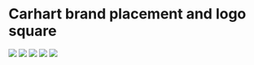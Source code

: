 # Carhart brand placement and logo square

![](https://s7d9.scene7.com/is/image/Carhartt/K87I37-1?$650w$)
![](https://s7d9.scene7.com/is/image/Carhartt/K288I37-1?$650w$)
![](https://s7d9.scene7.com/is/image/Carhartt/5_hh_Steel_Pants_0820_Desktop_bg?$home-hero-desktop$)
![](https://s7d9.scene7.com/is/image/Carhartt/7_hh_Bags_0820_Desktop_bg?$home-hero-desktop$)
![](https://imgcdn.carhartt.com/is/image/Carhartt/101070001?$400L2$)
